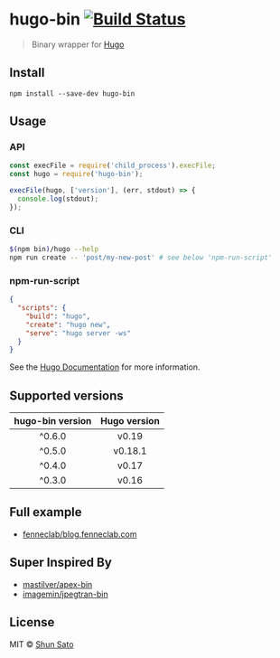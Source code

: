 # hugo-bin [![Build Status](https://travis-ci.org/fenneclab/hugo-bin.svg?branch=master)](https://travis-ci.org/fenneclab/hugo-bin)

> Binary wrapper for [Hugo](https://gohugo.io/)

## Install

```
npm install --save-dev hugo-bin
```

## Usage

### API

```js
const execFile = require('child_process').execFile;
const hugo = require('hugo-bin');

execFile(hugo, ['version'], (err, stdout) => {
  console.log(stdout);
});
```

### CLI

```sh
$(npm bin)/hugo --help
npm run create -- 'post/my-new-post' # see below 'npm-run-script'
```

### npm-run-script

```json
{
  "scripts": {
    "build": "hugo",
    "create": "hugo new",
    "serve": "hugo server -ws"
  }
}
```

See the [Hugo Documentation](https://gohugo.io/) for more information.

## Supported versions

|  hugo-bin version | Hugo version |
|:-----------------:|:------------:|
|       ^0.6.0      |     v0.19    |
|       ^0.5.0      |     v0.18.1  |
|       ^0.4.0      |     v0.17    |
|       ^0.3.0      |     v0.16    |

## Full example

- [fenneclab/blog.fenneclab.com](https://github.com/fenneclab/blog.fenneclab.com)

## Super Inspired By

- [mastilver/apex-bin](https://github.com/mastilver/apex-bin)
- [imagemin/jpegtran-bin](https://github.com/imagemin/jpegtran-bin)

## License

MIT © [Shun Sato](http://blog.fenneclab.com/)
